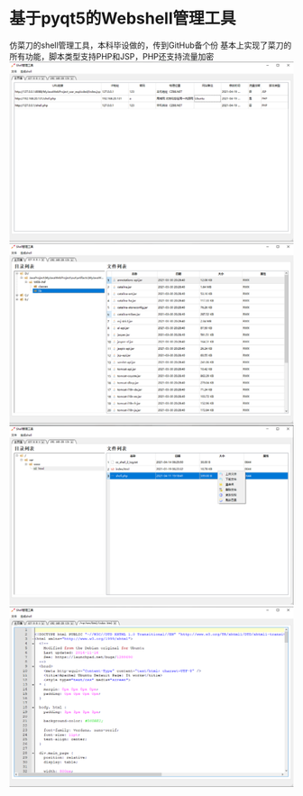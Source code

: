 # 基于pyqt5的Webshell管理工具
仿菜刀的shell管理工具，本科毕设做的，传到GitHub备个份
基本上实现了菜刀的所有功能，脚本类型支持PHP和JSP，PHP还支持流量加密
![](./Picture/demo1.png)
![](./Picture/demo2.png)
![](./Picture/demo3.png)
![](./Picture/demo4.png)